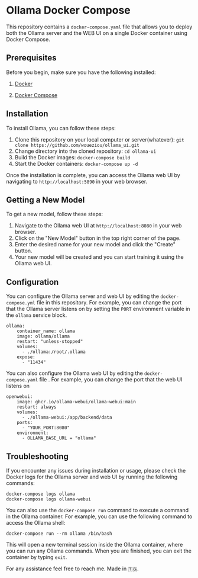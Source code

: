 # Ollama Docker Compose

This repository contains a `docker-compose.yaml` file that allows you to deploy both the Ollama server and the WEB UI on a single Docker container using Docker Compose.

## Prerequisites

Before you begin, make sure you have the following installed:

1. [Docker](https://docs.docker.com/engine/install/)

2. [Docker Compose](https://docs.docker.com/compose/install/)


## Installation

To install Ollama, you can follow these steps:

1. Clone this repository on your local computer or server(whatever): `git clone https://github.com/woueziou/ollama_ui.git`
2. Change directory into the cloned repository: `cd ollama-ui`
3. Build the Docker images: `docker-compose build`
4. Start the Docker containers: `docker-compose up -d`

Once the installation is complete, you can access the Ollama web UI by navigating to `http://localhost:5890` in your web browser.



## Getting a New Model

To get a new model, follow these steps:

1. Navigate to the Ollama web UI at `http://localhost:8080` in your web browser.
2. Click on the "New Model" button in the top right corner of the page.
3. Enter the desired name for your new model and click the "Create" button.
4. Your new model will be created and you can start training it using the Ollama web UI.

## Configuration

You can configure the Ollama server and web UI by editing the `docker-compose.yml` file in this repository. For example, you can change the port that the Ollama server listens on by setting the `PORT` environment variable in the `ollama` service block.

```
ollama:
    container_name: ollama
    image: ollama/ollama
    restart: "unless-stopped"
    volumes:
      - ./ollama:/root/.ollama
    expose:
      - "11434"
```

You can also configure the Ollama web UI by editing the `docker-compose.yaml` file . For example, you can change the port that the web UI listens on

```
openwebui:
    image: ghcr.io/ollama-webui/ollama-webui:main
    restart: always
    volumes:
      - ./ollama-webui:/app/backend/data
    ports:
      - "YOUR_PORT:8080"
    environment:
      - OLLAMA_BASE_URL = "ollama"
```

## Troubleshooting

If you encounter any issues during installation or usage, please check the Docker logs for the Ollama server and web UI by running the following commands:

```
docker-compose logs ollama
docker-compose logs ollama-webui
```

You can also use the `docker-compose run` command to execute a command in the Ollama container. For example, you can use the following command to access the Ollama shell:

```
docker-compose run --rm ollama /bin/bash
```

This will open a new terminal session inside the Ollama container, where you can run any Ollama commands. When you are finished, you can exit the container by typing `exit`.


For any assistance feel free to reach me.
Made in 🇹🇬.